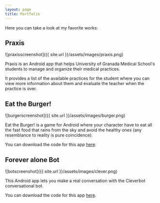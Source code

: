 ```yaml
---
layout: page
title: Portfolio
---
```


Here you can take a look at my favorite works:

## Praxis

![praxisscreenshot]({{ site.url }}/assets/images/praxis.png)

Praxis is an Android app that helps University of Granada Medical School's students to manage and organize their medical practices.

It provides a list of the available practices for the student where you can view more information about them and evaluate the teacher when the practice is over.

## Eat the Burger!

![burgerscreenshot]({{ site.url }}/assets/images/burger.png)

Eat the Burger! is a game for Android where your character have to eat all the fast food that rains from the sky and avoid the healthy ones (any resemblance to reality is pure coincidence). 

You can download the code for this app [here](https://github.com/Schbk77/Practica8-PMDM).

## Forever alone Bot

![botscreenshot]({{ site.url }}/assets/images/clever.png)

This Android app lets you make a real conversation with the Cleverbot conversational bot.

You can download the code for this app [here](https://github.com/Schbk77/Practica2-PSP).